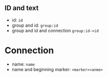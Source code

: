 ## ID and text

- id: `id`
- group and id: `group:id`
- group and id and connection `group:id->id`

# Connection
- name: `name`
- name and beginning marker: `<marker><anme>`